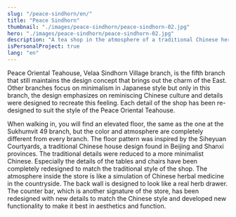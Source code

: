 ```yaml
---
slug: "/peace-sindhorn/en/"
title: "Peace Sindhorn"
thumbnail: "./images/peace-sindhorn/peace-sindhorn-02.jpg"
hero: "./images/peace-sindhorn/peace-sindhorn-02.jpg"
description: "A tea shop in the atmosphere of a traditional Chinese herbal shop."
isPersonalProject: true
lang: "en"
---
```


Peace Oriental Teahouse, Velaa Sindhorn Village branch, is the fifth branch that still maintains the design concept that brings out the charm of the East. Other branches focus on minimalism in Japanese style but only in this branch, the design emphasizes on reminiscing Chinese culture and details were designed to recreate this feeling. Each detail of the shop has been re-designed to suit the style of the Peace Oriental Teahouse.

When walking in, you will find an elevated floor, the same as the one at the Sukhumvit 49 branch, but the color and atmosphere are completely different from every branch. The floor pattern was inspired by the Siheyuan Courtyards, a traditional Chinese house design found in Beijing and Shanxi provinces. The traditional details were reduced to a more minimalist Chinese. Especially the details of the tables and chairs have been completely redesigned to match the traditional style of the shop. The atmosphere inside the store is like a simulation of Chinese herbal medicine in the countryside. The back wall is designed to look like a real herb drawer. The counter bar, which is another signature of the store, has been redesigned with new details to match the Chinese style and developed new functionality to make it best in aesthetics and function.
